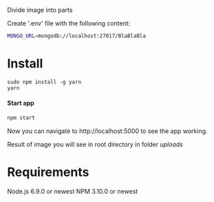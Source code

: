 Divide image into parts

Create '.env' file with the following content:
```bash
MONGO_URL=mongodb://localhost:27017/BlaBlaBla
```

Install
=====
    sudo npm install -g yarn
    yarn


#### Start app
```bash
npm start
```
Now you can navigate to http://localhost:5000 to see the app working.

Result of image you will see in root directory in folder *uploads*

Requirements
============

Node.js 6.9.0 or newest
NPM 3.10.0 or newest